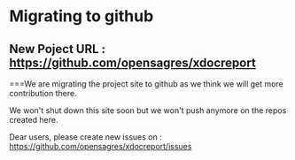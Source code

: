 # Migrating to github #
## New Poject URL : https://github.com/opensagres/xdocreport ##

===We are migrating the project site to github as we think we will get more contribution there.

We won't shut down this site soon but we won't push anymore on the repos created here.

Dear users, please create new issues on : https://github.com/opensagres/xdocreport/issues
###  ###